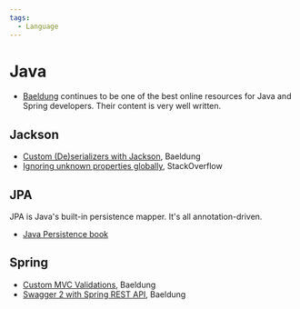 ```yaml
---
tags:
  - Language
---
```

# Java

- [Baeldung](https://www.baeldung.com) continues to be one of the best online
  resources for Java and Spring developers. Their content is very well written.

## Jackson

- [Custom (De)serializers with
  Jackson](https://www.baeldung.com/jackson-serialize-dates), Baeldung
- [Ignoring unknown properties globally](https://stackoverflow.com/q/14343477),
  StackOverflow

## JPA

JPA is Java's built-in persistence mapper. It's all annotation-driven.

- [Java Persistence book](https://en.m.wikibooks.org/wiki/Java_Persistence)

## Spring

- [Custom MVC
  Validations](https://www.baeldung.com/spring-mvc-custom-validator), Baeldung
- [Swagger 2 with Spring REST
  API](https://www.baeldung.com/swagger-2-documentation-for-spring-rest-api),
  Baeldung
